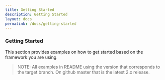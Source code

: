 ```yaml
---
title: Getting Started
description: Getting Started
layout: docs
permalink: /docs/getting-started
---
```


### Getting Started

This section provides examples on how to get started based on the framework you are using.

> NOTE: All examples in README using the version that corresponds to the target branch.
> On github master that is the latest 2.x release.
